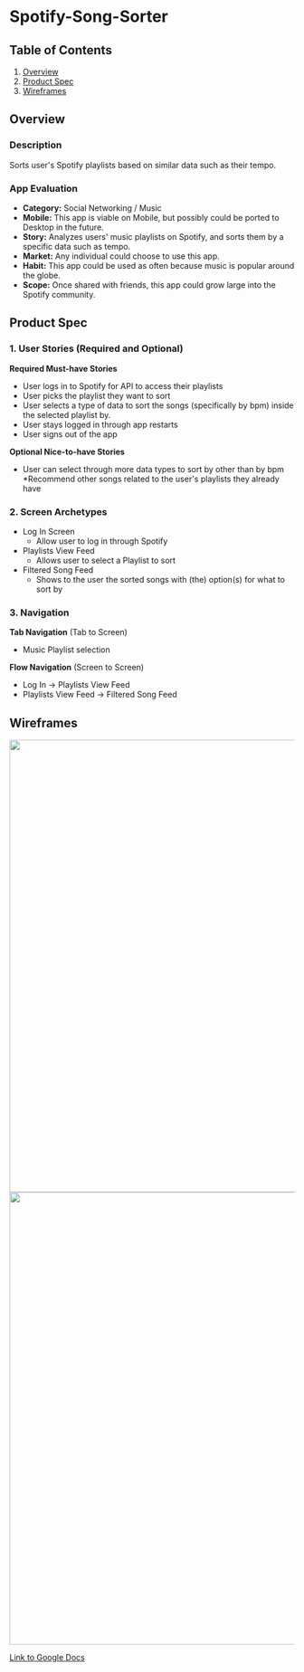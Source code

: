 # Spotify-Song-Sorter

## Table of Contents
1. [Overview](#Overview)
1. [Product Spec](#Product-Spec)
1. [Wireframes](#Wireframes)

## Overview
### Description
Sorts user's Spotify playlists based on similar data such as their tempo.

### App Evaluation
- **Category:** Social Networking / Music
- **Mobile:** This app is viable on Mobile, but possibly could be ported to Desktop in the future.
- **Story:** Analyzes users' music playlists on Spotify, and sorts them by a specific data such as tempo.
- **Market:** Any individual could choose to use this app.
- **Habit:** This app could be used as often because music is popular around the globe.
- **Scope:** Once shared with friends, this app could grow large into the Spotify community.

## Product Spec
### 1. User Stories (Required and Optional)

**Required Must-have Stories**

* User logs in to Spotify for API to access their playlists
* User picks the playlist they want to sort
* User selects a type of data to sort the songs (specifically by bpm) inside the selected playlist by.
* User stays logged in through app restarts
* User signs out of the app

**Optional Nice-to-have Stories**

* User can select through more data types to sort by other than by bpm
*Recommend other songs related to the user's playlists they already have

### 2. Screen Archetypes

* Log In Screen
    * Allow user to log in through Spotify
* Playlists View Feed
    * Allows user to select a Playlist to sort
* Filtered Song Feed
    * Shows to the user the sorted songs with (the) option(s) for what to sort by

### 3. Navigation

**Tab Navigation** (Tab to Screen)

* Music Playlist selection

**Flow Navigation** (Screen to Screen)
* Log In -> Playlists View Feed
* Playlists View Feed -> Filtered Song Feed

## Wireframes
<img src="https://github.comiToros-Spotify-Sorter/Spotify-Song-Sorter/blob/main/img/Wirefram-1.jpg?raw=true" width=800><br>
<img src="https://github.comiToros-Spotify-Sorter/Spotify-Song-Sorter/blob/main/img/Wirefram-2.jpg?raw=true" width=800><br>

[Link to Google Docs](https://docs.google.com/document/d/1mrlu8lpgTXW4hlGQduL4QuSLtR33p_vyEccUeKZrSEo/edit?usp=sharing)
